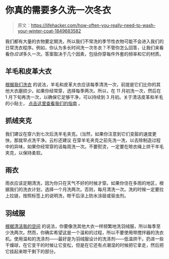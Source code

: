 # 你真的需要多久洗一次冬衣

> 原文：<https://lifehacker.com/how-often-you-really-need-to-wash-your-winter-coat-1849683582>

我们都有大量的衣物要定期洗，所以我们不常洗的季节性衣物可能不会进入我们的日常洗衣程序。例如，你认为多长时间洗一次冬衣？不管你怎么回答，让我们来看看你*应该*多久一次。答案取决于几个因素，包括你穿每件外套的频率和它的材质。



## **羊毛和皮革大衣**

[根据我们洗衣](https://wedolaundry.ca/blog/how-often-should-you-exactly-clean-your-coats-and-jackets) 的说法，羊毛和皮革大衣应该每季清洗一次，前提是它们比你的其他大衣磨损少。如果你经常穿，选择每季两次。所以，在 11 月初洗一次，然后在 1 月下旬再洗一次，以确保它足够干净，可以持续到 3 月初。关于清洁皮革和羊毛的小贴士， [点击这里查看我们的指南](https://lifehacker.com/8-of-the-hardest-to-clean-materials-and-how-to-care-fo-1849574636) 。

## **抓绒夹克**

我们建议在穿六到七次后洗羊毛夹克。(当然，如果你注意到它们变脏的速度更快，那就早点洗干净。云杉还建议 在穿羊毛夹克之前先洗一洗，以去除制造过程中的异味，如果你经常穿的话每周洗一次。不要熨烫，一定要在晾衣绳上烘干羊毛夹克，以保持柔软。

## **雨衣**

雨衣应该定期清洗，因为你只在天气不好的时候才穿。如果你住在多雨的地区，根据我们的洗衣计划，选择一个月洗两次。否则，每月清洗一次。洗的时候一定要拉上拉链，按照标签上的说明洗，晾干后涂上防水涂层或驱虫剂。

## **羽绒服**

[根据清洁我的空间](https://cleanmyspace.com/how-to-wash-a-winter-coat-laundry-hacks/#:~:text=How%20to%20Wash%20A%20Down%20Winter%20Coat) 的说法，你要像洗其他大衣一样频繁地洗羽绒服，所以每季至少洗两次。然而，你确实希望这是一个温和的过程，所以不要使用带搅拌器的洗衣机。使用温和的洗涤剂——最好是为羽绒服设计的洗涤剂——低温烘干。扔进一些干燥球，在它变干的时候让它变松，但是在它还有点潮湿的时候把它拿走，然后把它挂起来晾干剩下的部分。